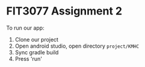 # FIT3077 Assignment 2

To run our app:
1. Clone our project
2. Open android studio, open directory ```project/KMHC```
3. Sync gradle build
4. Press 'run'